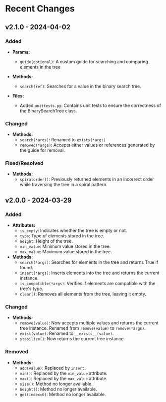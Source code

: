 # Recent Changes

## v2.1.0 - 2024-04-02

### Added
- **Params:**
  - `guide(optional)`: A custom guide for searching and comparing elements in the tree 

- **Methods:**
  - `search(ref)`: Searches for a value in the binary search tree.

- **Files:**
  - Added `unittests.py`: Contains unit tests to ensure the correctness of the BinarySearchTree class.

### Changed
- **Methods:**
  - `search(*args)`: Renamed to `exists(*args)`
  - `removed(*args)`: Accepts either values or references generated by the guide for removal.

### Fixed/Resolved
- **Methods:**
  - `spiralorder()`: Previously returned elements in an incorrect order while traversing the tree in a spiral pattern.


## v2.0.0 - 2024-03-29

### Added
- **Attributes:**
  - `is_empty`: Indicates whether the tree is empty or not.
  - `type`: Type of elements stored in the tree.
  - `height`: Height of the tree.
  - `min_value`: Minimum value stored in the tree.
  - `max_value`: Maximum value stored in the tree.
- **Methods:**
  - `search(*args)`: Searches for elements in the tree and returns True if found.
  - `insert(*args)`: Inserts elements into the tree and returns the current instance.
  - `is_compatible(*args)`: Verifies if elements are compatible with the tree's type.
  - `clear()`: Removes all elements from the tree, leaving it empty.

### Changed
- **Methods:**
  - `remove(value)`: Now accepts multiple values and returns the current tree instance. Renamed from `remove(value)` to `remove(*args)`.
  - `exist(value)`: Renamed to `__exists__(value)`.
  - `stabilize()`: Now returns the current tree instance.

### Removed
- **Methods:**
  - `add(value)`: Replaced by `insert`.
  - `min()`: Replaced by the `min_value` attribute.
  - `max()`: Replaced by the `max_value` attribute.
  - `size()`: Method no longer available.
  - `height()`: Method no longer available.
  - `get(index=0)`: Method no longer available.